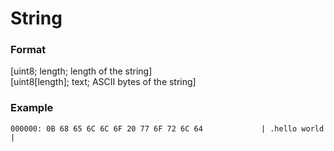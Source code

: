 # String
### Format
[uint8; length; length of the string]\
[uint8[length]; text; ASCII bytes of the string]
### Example
```
000000: 0B 68 65 6C 6C 6F 20 77 6F 72 6C 64             | .hello world     |
```